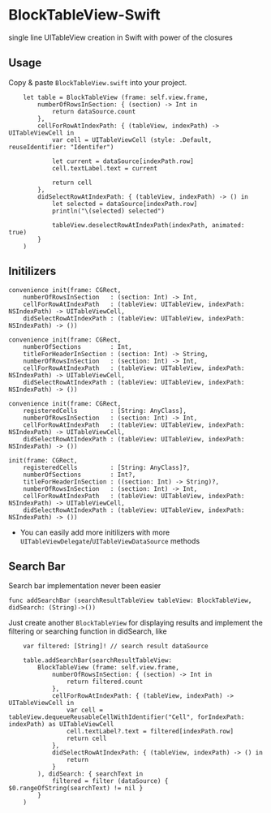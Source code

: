 BlockTableView-Swift
====================

single line UITableView creation in Swift with power of the closures  

Usage
-----

Copy & paste `BlockTableView.swift` into your project. <br>

        let table = BlockTableView (frame: self.view.frame,
            numberOfRowsInSection: { (section) -> Int in
                return dataSource.count
            },
            cellForRowAtIndexPath: { (tableView, indexPath) -> UITableViewCell in
                var cell = UITableViewCell (style: .Default, reuseIdentifier: "Identifer")
                
                let current = dataSource[indexPath.row]
                cell.textLabel.text = current
                
                return cell
            },
            didSelectRowAtIndexPath: { (tableView, indexPath) -> () in
                let selected = dataSource[indexPath.row]
                println("\(selected) selected")
                
                tableView.deselectRowAtIndexPath(indexPath, animated: true)
            }
        )


Initilizers
--------------

    convenience init(frame: CGRect,
        numberOfRowsInSection   : (section: Int) -> Int,
        cellForRowAtIndexPath   : (tableView: UITableView, indexPath: NSIndexPath) -> UITableViewCell,
        didSelectRowAtIndexPath : (tableView: UITableView, indexPath: NSIndexPath) -> ())

    convenience init(frame: CGRect,
        numberOfSections        : Int,
        titleForHeaderInSection : (section: Int) -> String,
        numberOfRowsInSection   : (section: Int) -> Int,
        cellForRowAtIndexPath   : (tableView: UITableView, indexPath: NSIndexPath) -> UITableViewCell,
        didSelectRowAtIndexPath : (tableView: UITableView, indexPath: NSIndexPath) -> ())
        
    convenience init(frame: CGRect,
        registeredCells         : [String: AnyClass],
        numberOfRowsInSection   : (section: Int) -> Int,
        cellForRowAtIndexPath   : (tableView: UITableView, indexPath: NSIndexPath) -> UITableViewCell,
        didSelectRowAtIndexPath : (tableView: UITableView, indexPath: NSIndexPath) -> ())

    init(frame: CGRect,
        registeredCells         : [String: AnyClass]?,
        numberOfSections        : Int?,
        titleForHeaderInSection : ((section: Int) -> String)?,
        numberOfRowsInSection   : (section: Int) -> Int,
        cellForRowAtIndexPath   : (tableView: UITableView, indexPath: NSIndexPath) -> UITableViewCell,
        didSelectRowAtIndexPath : (tableView: UITableView, indexPath: NSIndexPath) -> ())


* You can easily add more initilizers with more `UITableViewDelegate`/`UITableViewDataSource` methods


Search Bar
----------

Search bar implementation never been easier

    func addSearchBar (searchResultTableView tableView: BlockTableView,  didSearch: (String)->())
    
Just create another `BlockTableView` for displaying results and implement the filtering or searching function in didSearch, like

        var filtered: [String]! // search result dataSource
        
        table.addSearchBar(searchResultTableView:
            BlockTableView (frame: self.view.frame,
                numberOfRowsInSection: { (section) -> Int in
                    return filtered.count
                },
                cellForRowAtIndexPath: { (tableView, indexPath) -> UITableViewCell in
                    var cell = tableView.dequeueReusableCellWithIdentifier("Cell", forIndexPath: indexPath) as UITableViewCell
                    cell.textLabel?.text = filtered[indexPath.row]
                    return cell
                },
                didSelectRowAtIndexPath: { (tableView, indexPath) -> () in
                    return
                }
            ), didSearch: { searchText in
                filtered = filter (dataSource) { $0.rangeOfString(searchText) != nil }
            }
        )

